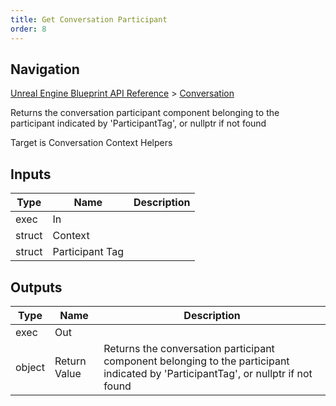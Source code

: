 ```yaml
---
title: Get Conversation Participant
order: 8
---
```

## Navigation

[Unreal Engine Blueprint API Reference](https://dev.epicgames.com/documentation/en-us/unreal-engine/BlueprintAPI) > [Conversation](https://dev.epicgames.com/documentation/en-us/unreal-engine/BlueprintAPI/Conversation)

Returns the conversation participant component belonging to the participant indicated by 'ParticipantTag', or nullptr if not found

Target is Conversation Context Helpers

## Inputs

| Type | Name | Description |
| --- | --- | --- |
| exec | In |  |
| struct | Context |  |
| struct | Participant Tag |  |

## Outputs

| Type | Name | Description |
| --- | --- | --- |
| exec | Out |  |
| object | Return Value | Returns the conversation participant component belonging to the participant indicated by 'ParticipantTag', or nullptr if not found |
